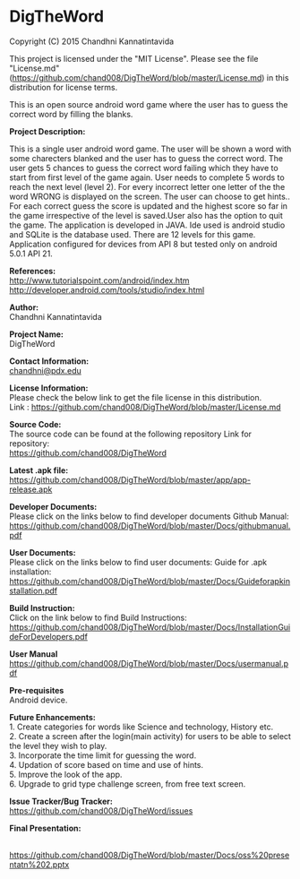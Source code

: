 # DigTheWord
Copyright (C) 2015 Chandhni Kannatintavida

This project is licensed under the "MIT License". Please see the file "License.md"(https://github.com/chand008/DigTheWord/blob/master/License.md) in this distribution for license terms.

This is an open source android word game where the user has to guess the correct word by filling the blanks.

**Project Description:**

This is a single user android word game. The user will be shown a word with some charecters blanked and the user has to guess the correct word. The user gets 5 chances to guess the correct word failing which they have to start from first level of the game again. User needs to complete 5 words to reach the next level (level 2). For every incorrect letter one letter of the the word WRONG is displayed on the screen. The user can choose to get hints.. For each correct guess the score is updated and the highest score so far in the game irrespective of the level is saved.User also has the option to quit the game.
The application is developed in JAVA. Ide used is android studio and SQLite is the database used. There are 12 levels for this game.
Application configured for devices from API 8 but tested only on android 5.0.1 API 21.

**References:**
<br>http://www.tutorialspoint.com/android/index.htm<br>
http://developer.android.com/tools/studio/index.html
            
**Author:**
            <br>Chandhni Kannatintavida<br>
        
**Project Name:**
            <br>DigTheWord<br>
            
**Contact Information:**
            <br>chandhni@pdx.edu<br>

**License Information:**
           <br> Please check the below link to get the file license in this distribution.<br> Link :
            https://github.com/chand008/DigTheWord/blob/master/License.md<br>
            
**Source Code:**
            <br>The source code can be found at the following repository Link for repository:<br>
            https://github.com/chand008/DigTheWord<br>
            
**Latest .apk file:**
            <br>https://github.com/chand008/DigTheWord/blob/master/app/app-release.apk <br>
            
**Developer Documents:**
            <br>Please click on the links below to find developer documents Github Manual: <br>
            https://github.com/chand008/DigTheWord/blob/master/Docs/githubmanual.pdf <br>
            
            
**User Documents:**
           <br> Please click on the links below to find user documents: Guide for .apk installation:<br>
            https://github.com/chand008/DigTheWord/blob/master/Docs/Guideforapkinstallation.pdf <br>            

**Build Instruction:**
            <br>Click on the link below to find Build Instructions:<br>
            https://github.com/chand008/DigTheWord/blob/master/Docs/InstallationGuideForDevelopers.pdf<br>

**User Manual**
            <br>https://github.com/chand008/DigTheWord/blob/master/Docs/usermanual.pdf <br>

**Pre-requisites**
           <br> Android device.<br>
            
**Future Enhancements:**
          <br> 1.  Create categories for words like Science and technology, History etc.
          <br> 2.  Create a screen after the login(main activity) for users to be able to select the level they wish to play.
         <br>  3.  Incorporate the time limit for guessing the word.
         <br>  4.  Updation of score based on time and use of hints.
          <br> 5.  Improve the look of the app.
          <br> 6. Upgrade to grid type challenge screen, from free text screen.<br>
            
**Issue Tracker/Bug Tracker:**
            <br>https://github.com/chand008/DigTheWord/issues<br>
            
            
**Final Presentation:**

<br> https://github.com/chand008/DigTheWord/blob/master/Docs/oss%20presentatn%202.pptx <br>

